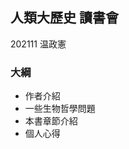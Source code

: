 ## 人類大歷史 讀書會 
202111
温政憲
<!-- .element: style="text-align: center"  -->



### 大綱
- 作者介紹
- 一些生物哲學問題
- 本書章節介紹
- 個人心得
<!-- .slide: style="text-align: left"  -->